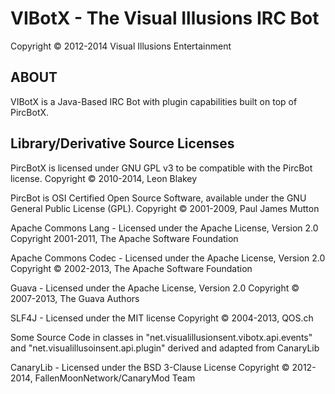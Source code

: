 VIBotX - The Visual Illusions IRC Bot
=====================================
Copyright © 2012-2014 Visual Illusions Entertainment

ABOUT
-----

VIBotX is a Java-Based IRC Bot with plugin capabilities built on top of PircBotX.

Library/Derivative Source Licenses
----------------

PircBotX is licensed under GNU GPL v3 to be compatible with the PircBot license.
Copyright © 2010-2014, Leon Blakey

PircBot is OSI Certified Open Source Software, available under the GNU General Public License (GPL).
Copyright © 2001-2009, Paul James Mutton

Apache Commons Lang - Licensed under the Apache License, Version 2.0
Copyright 2001-2011, The Apache Software Foundation

Apache Commons Codec - Licensed under the Apache License, Version 2.0
Copyright © 2002-2013, The Apache Software Foundation

Guava - Licensed under the Apache License, Version 2.0
Copyright © 2007-2013, The Guava Authors

SLF4J - Licensed under the MIT license
Copyright © 2004-2013, QOS.ch

Some Source Code in classes in "net.visualillusionsent.vibotx.api.events" and
"net.visualillusoinsent.api.plugin" derived and adapted from CanaryLib

CanaryLib - Licensed under the BSD 3-Clause License
Copyright © 2012-2014, FallenMoonNetwork/CanaryMod Team
